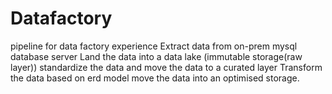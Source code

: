 # Datafactory
pipeline for data factory experience
Extract data from on-prem mysql database server 
Land the data into a data lake (immutable storage(raw layer))
standardize the data and move the data to a curated layer
Transform the data based on erd model
move the data into an optimised storage.
